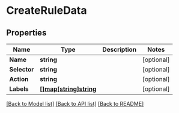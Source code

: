 # CreateRuleData

## Properties

Name | Type | Description | Notes
------------ | ------------- | ------------- | -------------
**Name** | **string** |  | [optional] 
**Selector** | **string** |  | [optional] 
**Action** | **string** |  | [optional] 
**Labels** | [**[]map[string]string**](map.md) |  | [optional] 

[[Back to Model list]](../README.md#documentation-for-models) [[Back to API list]](../README.md#documentation-for-api-endpoints) [[Back to README]](../README.md)


